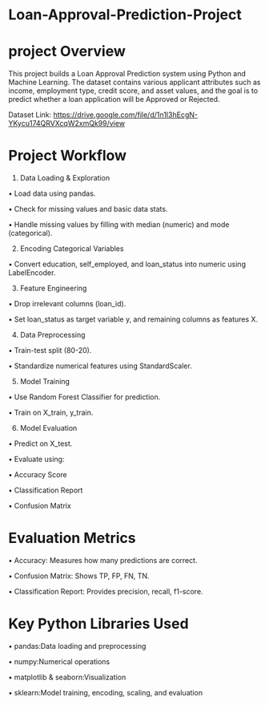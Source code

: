 # Loan-Approval-Prediction-Project

# project Overview

This project builds a Loan Approval Prediction system using Python and Machine Learning. The dataset contains various applicant attributes such as income, employment type, credit score, and asset values, and the goal is to predict whether a loan application will be Approved or Rejected.

Dataset Link: https://drive.google.com/file/d/1n1I3hEcgN-YKycu174QRVXcqW2xmQk99/view

# Project Workflow

1. Data Loading & Exploration

• Load data using pandas.

• Check for missing values and basic data stats.

• Handle missing values by filling with median (numeric) and mode (categorical).

2. Encoding Categorical Variables

• Convert education, self_employed, and loan_status into numeric using LabelEncoder.

3. Feature Engineering

• Drop irrelevant columns (loan_id).

• Set loan_status as target variable y, and remaining columns as features X.

4. Data Preprocessing

• Train-test split (80-20).

• Standardize numerical features using StandardScaler.

5. Model Training

• Use Random Forest Classifier for prediction.

• Train on X_train, y_train.

6. Model Evaluation

• Predict on X_test.

• Evaluate using:

• Accuracy Score

• Classification Report

• Confusion Matrix

# Evaluation Metrics

• Accuracy: Measures how many predictions are correct.

• Confusion Matrix: Shows TP, FP, FN, TN.

• Classification Report: Provides precision, recall, f1-score.

# Key Python Libraries Used

• pandas:Data loading and preprocessing

• numpy:Numerical operations

• matplotlib & seaborn:Visualization

• sklearn:Model training, encoding, scaling, and evaluation
